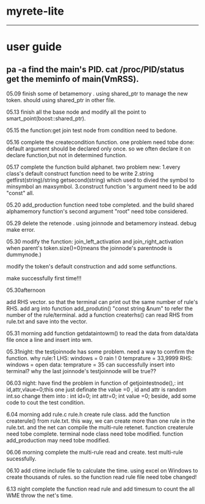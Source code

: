 # myrete-lite
---
# user guide
pa -a find the main's PID.
cat /proc/PID/status get the meminfo of main(VmRSS).
---

05.09 finish some of betamemory . using shared_ptr to manage the new token.  should using shared_ptr in other file.


05.13 finish all the base node and modify all the point to smart_point(boost::shared_ptr).


05.15 the function:get join test node from condition need to bedone.

05.16 complete the createcondition function.  one problem need tobe done: default argument should be declared only once. so we often declare it on declare function,but not in determined function. 


05.17  complete the function build alphanet. two problem new:   1.every class's default construct function need to be write				2.string getfirst(string)/string getsecond(string) which used to divied the symbol to minsymbol an maxsymbol.
								3.construct function 's argument need to be add "const" all.


05.20
add_production function need tobe completed.   and the build shared alphamemory function's second argument "root" need tobe considered.

05.29
delete the retenode .  using joinnode and betamemory instead.    debug make error.


05.30
modify the function: join_left_activation and join_right_activation when parent's token.size()=0(means the joinnode's parentnode is dummynode.)

modify the token's default construction and add some setfunctions.

make successfully first time!!!


05.30afternoon

add RHS vector. so that the terminal can print out the same number of rule's RHS.
add arg into function add_produtin() "const string &num" to refer the number of the rule/terminal.
add a function createrhs() can read RHS from rule.txt and save into the vector.

05.31 morning  add function getdataintowm() to read the data from data/data file once a line and insert into wm.

05.31night: the testjoinnode has some problem. need a way to comfirm the function. why 
rule:1
LHS:
windows = 0
rain ! 0
temprature = 33,9999
RHS:
windows = open
data:
temprature = 35
can successfully insert into terminal? why the last joinnode's testjoinnode will be true??

06.03 night: have find the problem in function of getjointestnode(),: int id,attr,vlaue=0;this one just definate the value =0 , id and attr is random int.so change them into :
int id=0;
int attr=0;
int value =0;
beside, add some code to cout the test condition.

6.04 morning
add rule.c rule.h create rule class. add the function createrule() from rule.txt.
this way, we can create more than one rule in the rule.txt. and the net can compile the multi-rule retenet.
function createrule need tobe complete.
terminal node class need tobe modified.
function add_production may need tobe modified.

06.06 morning
complete the multi-rule read and create. test multi-rule sucessfully.

06.10 add ctime include file to calculate the time.  using excel on Windows to create thousands of rules. so the function read rule file need tobe changed!

6.13 night  complete the function read rule and add timesum to count the all WME throw the net's time.
